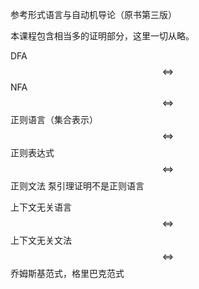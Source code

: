 参考形式语言与自动机导论（原书第三版）



本课程包含相当多的证明部分，这里一切从略。



DFA$$\iff$$NFA$$\iff$$正则语言（集合表示）$$\iff$$正则表达式$$\iff$$正则文法   泵引理证明不是正则语言

上下文无关语言$$\iff$$上下文无关文法$$\iff$$乔姆斯基范式，格里巴克范式